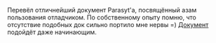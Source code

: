 ﻿Перевёл отличнейший документ Parasyt'a, посвящённый азам пользования отладчиком. По собственному опыту помню, что отсутствие подобных док сильно портило мне нервы =) [Документ](/doc/?doc=FCEU_Doc_1) подойдёт даже начинающим.